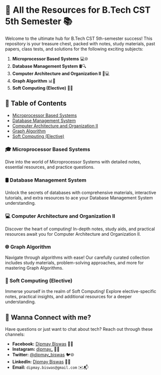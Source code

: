 # 🚀 All the Resources for B.Tech CST 5th Semester 📚

Welcome to the ultimate hub for B.Tech CST 5th-semester success! This repository is your treasure chest, packed with notes, study materials, past papers, class tests, and solutions for the following exciting subjects:

1. **Microprocessor Based Systems** 💻🌐
2. **Database Management System** 🛢️🔍
3. **Computer Architecture and Organization II** 🏰💻
4. **Graph Algorithm** 📊🧮
5. **Soft Computing (Elective)** 🧠💡

## 📖 Table of Contents

- [Microprocessor Based Systems](#microprocessor-based-systems)
- [Database Management System](#database-management-system)
- [Computer Architecture and Organization II](#computer-architecture-and-organization-ii)
- [Graph Algorithm](#graph-algorithm)
- [Soft Computing (Elective)](#soft-computing-elective)

### 🎓 Microprocessor Based Systems

Dive into the world of Microprocessor Systems with detailed notes, essential resources, and practice questions.

### 🛢️ Database Management System

Unlock the secrets of databases with comprehensive materials, interactive tutorials, and extra resources to ace your Database Management System understanding.

### 💻 Computer Architecture and Organization II

Discover the heart of computing! In-depth notes, study aids, and practical resources await you for Computer Architecture and Organization II.

### 🌐 Graph Algorithm

Navigate through algorithms with ease! Our carefully curated collection includes study materials, problem-solving approaches, and more for mastering Graph Algorithms.

### 🧠 Soft Computing (Elective)

Immerse yourself in the realm of Soft Computing! Explore elective-specific notes, practical insights, and additional resources for a deeper understanding.

## 🚀 Wanna Connect with me?

Have questions or just want to chat about tech? Reach out through these channels:

- **Facebook:** [Dipmay Biswas](https://www.facebook.com/dipmay.biswas.1) 📘🤖
- **Instagram:** [dipmay_](https://www.instagram.com/dipmay_/) 📸🎨
- **Twitter:** [@dipmay_biswas](https://twitter.com/dipmay_biswas) 🐦🌐
- **LinkedIn:** [Dipmay Biswas](https://www.linkedin.com/in/dipmay-biswas-72a374227/) 🔗💼
- **Email:** `dipmay.biswas@gmail.com` ✉️📬
